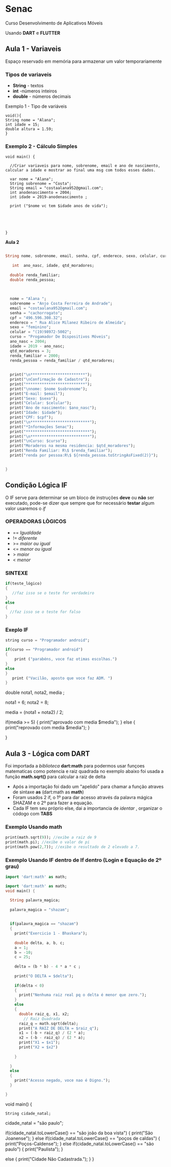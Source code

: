 # Senac
Curso Desenvolvimento de Aplicativos Móveis 

Usando **DART** e **FLUTTER**

## Aula 1 - Variaveis

Espaço reservado em memória para armazenar um valor temporariamente 

### Tipos de variaveis 
- **String** - textos
- **int** -números inteiros
- **double** - números decimais

Exemplo 1 - Tipo de variáveis

```
void(){
String nome = "Alana";
int idade = 15;
double altura = 1.59;
}
```

### Exemplo 2 - Cálculo Simples

```
void main() {
 
  //Criar variaveis para nome, sobrenome, email e ano de nascimento, calcular a idade e mostrar ao final uma msg com todos esses dados.
  
  var nome = "Alana";
  String sobrenome = "Costa";
  String email = "costaalana952@gmail.com";
  int anodenascimento = 2004;
  int idade = 2019-anodenascimento ;
  
  print ("$nome vc tem $idade anos de vida");
  
  



}
```

**Aula 2**

```dart

String nome, sobrenome, email, senha, cpf, endereco, sexo, celular, curso,  nome_social;
   
   int  ano_nasc, idade, qtd_moradores;
  
  double renda_familiar;
  double renda_pessoa;
  
  
  
  nome = "Alana ";
  sobrenome = "Anjo Costa Ferreira de Andrade";
  email = "costaalana952@gmail.com";
  senha = "cachorrogato";
  cpf = "496.596.308.32";
  endereco = " Rua Alice Milanez Ribeiro de Almeida";
  sexo = "feminino";
  celular = "(19)98972-5002";
  curso = "Progamador De Dispositivos Móveis";
  ano_nasc = 2004;
  idade = 2019 - ano_nasc;
  qtd_moradores = 3;
  renda_familiar = 2000;
  renda_pessoa = renda_familiar / qtd_moradores;
  
  
  print("\n************************");
  print("\nConfirmação de Cadastro");
  print("**************************");
  print("\nnome: $nome $sobrenome");
  print("E-mail: $email");
  print("Sexo: $sexo");
  print("Celular: $celular");
  print("Ano de nascimento: $ano_nasc");
  print("Idade: $idade");
  print("CPF: $cpf");
  print("\n**************************");
  print("*Informações Senac");
  print("****************************");
  print("\n**************************");
  print("\nCurso: $curso");
  print("Moraderos na mesma residencia: $qtd_moradores");
  print("Renda Familiar: R\$ $renda_familiar");
  print("renda por pessoa:R\$ ${renda_pessoa.toStringAsFixed(2)}");
  

}

```


## Condição Lógica IF

O IF serve para determinar se um bloco de instruções **deve** ou **não** ser executado, pode-se dizer que sempre que for necessário **testar** algum valor usaremos o *if* 


### OPERADORAS LÒGICOS
- == *Igualdade*
- != *diferente*
- \>=  *maior ou igual*
- <= *menor ou igual*
- \> *maior*
- < *menor*

### SINTEXE 

```dart
if(teste_lógico)
{
   //faz isso se o teste for verdadeiro
}
else
{ 
  //faz isso se o teste for falso 
}
```

### Exeplo IF

```dart
string curso = "Programador android";

if(curso == "Programador android")
{
    print ("parabéns, voce faz otimas escolhas.")
}
else
}
   print ("Vacilão, aposto que voce faz ADM. ")
}
```



 double nota1, nota2, media ;
  
  nota1 = 6;
  nota2 = 8;
  
  
  media = (nota1 + nota2) / 2;
  
  if(media >= 5)
  {
    print("aprovado com media $media");
  }
 else
 {
   print("reprovado com media $media");
 }
  

  
}



## Aula 3 - Lógica com DART


Foi importada a *biblioteca* **dart:math** para podermos usar funçoes matematicas como potencia e raiz quadrada no exemplo abaixo foi usada a função **math.sqrt()** para calcular a raiz de delta

- Após a importação foi dado um "apelido" para chamar a função atraves de sintaxe **as** (dart:math as **math**)
- Foram usados 2 if, o 1º para dar acesso através da palavra mágica SHAZAM e o 2º para fazer a equação.
- Cada IF tem seu próprio else, dai a importancia de *identar* , organizar o códogo com **TABS** 

### Exemplo Usando math

```dart 
print(math.sqrt(9)); //exibe a raiz de 9 
print(math.pi); //exibe o valor de pi 
print(math.pow(2,7)); //exibe o resultado de 2 elevado a 7.
```


### Exemplo Usando IF dentro de If dentro (Login e Equação de 2º grau)

```dart
import 'dart:math' as math;

import 'dart:math' as math;
void main() {

  String palavra_magica;
  
  palavra_magica = "shazam";
  
  
  if(palavra_magica == "shazam")
  { 
    print("Exercicio 1 - Bhaskara");
    
    double delta, a, b, c;
    a = 1;
    b = -10;
    c = 25;
    
    delta = (b * b) - 4 * a * c ;
    
    print("O DELTA = $delta"); 
    
    if(delta < 0)
    {
      print("Nenhuma raiz real pq o delta é menor que zero."); 
    } 
    else
    {	
      double raiz_q, x1, x2;
     	// Raiz Quadrada
      raiz_q = math.sqrt(delta);
      print("A RAIZ DE DELTA = $raiz_q");
      x1 = (-b + raiz_q) / (2 * a);
      x2 = (-b - raiz_q) / (2 * a);
      print("X1 = $x1");
      print("X2 = $x2")
      
    }
 
  }  
  else
  {
    print("Acesso negado, voce nao é Digno.");
  }

}
```

void main() {
	 
	String cidade_natal;
  
  cidade_natal = "são paulo";
  
  if(cidade_natal.toLowerCase() == "são joão da boa vista")
  {
    print("São Joanense");
  }
  else if(cidade_natal.toLowerCase() == "poços de caldas")
  {
    print("Poços-Caldense");
  }
  else if(cidade_natal.toLowerCase() == "são paulo")
  {
    print("Paulista");
  }
  
  else
  {
   	print("Cidade Não Cadastrada.");
  }
}








